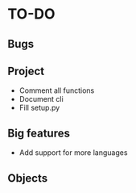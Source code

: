 # TO-DO

## Bugs

## Project
* Comment all functions
* Document cli
* Fill setup.py

## Big features
* Add support for more languages

## Objects
